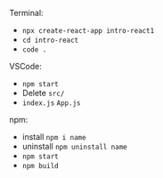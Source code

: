 Terminal:

- `npx create-react-app intro-react1`
- `cd intro-react`
- `code .`

VSCode:

- `npm start`
- Delete `src/`
- `index.js` `App.js`

npm:

- install `npm i name`
- uninstall `npm uninstall name`
- `npm start`
- `npm build`
